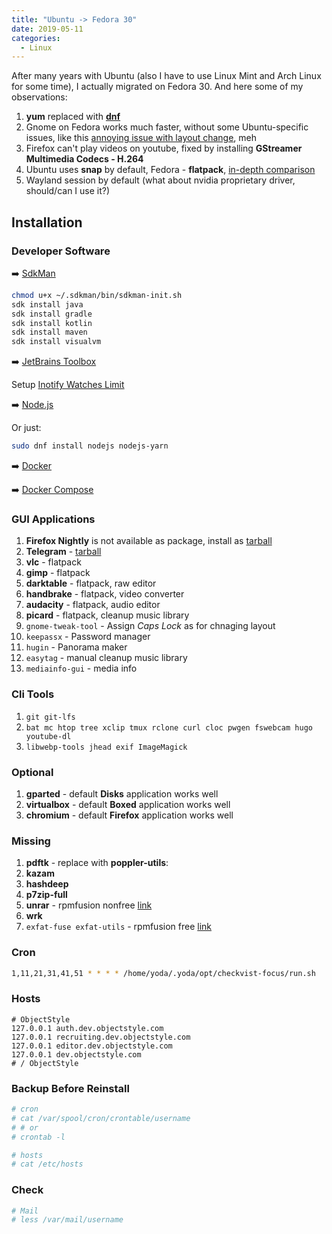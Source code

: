 ```yaml
---
title: "Ubuntu -> Fedora 30"
date: 2019-05-11
categories:
  - Linux
---
```


After many years with Ubuntu (also I have to use Linux Mint and Arch Linux for some time), I actually migrated on Fedora 30. And here some of my observations:

1. **yum** replaced with [**dnf**](https://fedoraproject.org/wiki/DNF)
1. Gnome on Fedora works much faster, without some Ubuntu-specific issues, like this [annoying issue with layout change](https://bugs.launchpad.net/ubuntu/+source/gnome-shell/+bug/1754702), meh
1. Firefox can't play videos on youtube, fixed by installing **GStreamer Multimedia Codecs - H.264**
1. Ubuntu uses **snap** by default, Fedora - **flatpack**, [in-depth comparison](https://github.com/AppImage/AppImageKit/wiki/Similar-projects) 
1. Wayland session by default (what about nvidia proprietary driver, should/can I use it?)

## Installation

### Developer Software

➡️ [SdkMan](https://sdkman.io/)

```bash
chmod u+x ~/.sdkman/bin/sdkman-init.sh
sdk install java
sdk install gradle
sdk install kotlin
sdk install maven
sdk install visualvm
```

➡️ [JetBrains Toolbox](https://www.jetbrains.com/toolbox/app/)

Setup [Inotify Watches Limit](https://confluence.jetbrains.com/display/IDEADEV/Inotify+Watches+Limit)

➡️ [Node.js](https://nodejs.org/en/download/package-manager/)

Or just:

```bash
sudo dnf install nodejs nodejs-yarn
```

➡️ [Docker](https://docs.docker.com/install/linux/docker-ce/fedora/)

➡️ [Docker Compose](https://docs.docker.com/compose/install/)

### GUI Applications

1. **Firefox Nightly** is not available as package, install as [tarball](https://www.mozilla.org/en-US/firefox/channel/desktop/#nightly)
1. **Telegram** - [tarball](https://desktop.telegram.org/)
1. **vlc** - flatpack
1. **gimp** - flatpack
1. **darktable** - flatpack, raw editor
1. **handbrake** - flatpack, video converter
1. **audacity** - flatpack, audio editor
1. **picard** - flatpack, cleanup music library 
1. `gnome-tweak-tool` - Assign *Caps Lock* as for chnaging layout
1. `keepassx` - Password manager 
1. `hugin` - Panorama maker
1. `easytag` - manual cleanup music library
1. `mediainfo-gui` - media info

### Cli Tools

1. `git git-lfs`
1. `bat mc htop tree xclip tmux rclone curl cloc pwgen fswebcam hugo youtube-dl`
1. `libwebp-tools jhead exif ImageMagick`

### Optional

1. **gparted** - default **Disks** application works well
1. **virtualbox** - default **Boxed** application works well
1. **chromium** - default **Firefox** application works well

### Missing

1. **pdftk** - replace with **poppler-utils**: 
1. **kazam**
1. **hashdeep**
1. **p7zip-full**
1. **unrar** - rpmfusion nonfree [link](https://download1.rpmfusion.org/nonfree/fedora/releases/30/Everything/x86_64/os/repoview/letter_r.group.html)
1. **wrk**
1. `exfat-fuse exfat-utils` - rpmfusion free [link](https://download1.rpmfusion.org/free/fedora/releases/30/Everything/x86_64/os/repoview/letter_f.group.html)

### Cron

```bash
1,11,21,31,41,51 * * * * /home/yoda/.yoda/opt/checkvist-focus/run.sh
```

### Hosts

```hosts
# ObjectStyle
127.0.0.1 auth.dev.objectstyle.com
127.0.0.1 recruiting.dev.objectstyle.com
127.0.0.1 editor.dev.objectstyle.com
127.0.0.1 dev.objectstyle.com
# / ObjectStyle
```

### Backup Before Reinstall

```bash
# cron
# cat /var/spool/cron/crontable/username
# # or
# crontab -l

# hosts
# cat /etc/hosts
```

### Check

```bash
# Mail
# less /var/mail/username
```
